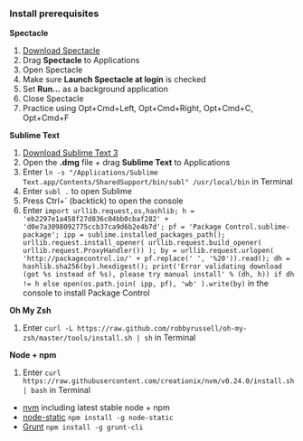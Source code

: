 ### Install prerequisites

**Spectacle**

1. [Download Spectacle](http://spectacleapp.com)
2. Drag **Spectacle** to Applications
3. Open Spectacle
4. Make sure **Launch Spectacle at login** is checked
5. Set **Run…** as a background application
6. Close Spectacle
7. Practice using Opt+Cmd+Left, Opt+Cmd+Right, Opt+Cmd+C, Opt+Cmd+F

**Sublime Text**

1. [Download Sublime Text 3](http://sublimetext.com/3)
2. Open the **.dmg** file + drag **Sublime Text** to Applications
3. Enter `ln -s "/Applications/Sublime Text.app/Contents/SharedSupport/bin/subl" /usr/local/bin` in Terminal
4. Enter `subl .` to open Sublime
5. Press Ctrl+` (backtick) to open the console
6. Enter `import urllib.request,os,hashlib; h = 'eb2297e1a458f27d836c04bb0cbaf282' + 'd0e7a3098092775ccb37ca9d6b2e4b7d'; pf = 'Package Control.sublime-package'; ipp = sublime.installed_packages_path(); urllib.request.install_opener( urllib.request.build_opener( urllib.request.ProxyHandler()) ); by = urllib.request.urlopen( 'http://packagecontrol.io/' + pf.replace(' ', '%20')).read(); dh = hashlib.sha256(by).hexdigest(); print('Error validating download (got %s instead of %s), please try manual install' % (dh, h)) if dh != h else open(os.path.join( ipp, pf), 'wb' ).write(by)` in the console to install Package Control

**Oh My Zsh**

1. Enter `curl -L https://raw.github.com/robbyrussell/oh-my-zsh/master/tools/install.sh | sh` in Terminal

**Node + npm**

1. Enter `curl https://raw.githubusercontent.com/creationix/nvm/v0.24.0/install.sh | bash` in Terminal

- [nvm](https://github.com/creationix/nvm) including latest stable node + npm
- [node-static](https://github.com/cloudhead/node-static) `npm install -g node-static`
- [Grunt](http://gruntjs.com) `npm install -g grunt-cli`